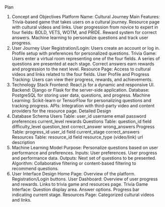 Plan
1. Concept and Objectives
Platform Name: Cultural Journey
Main Features:
Trivia-based game that takes users on a cultural journey.
Resource page with cultural videos and links.
User progression from novice to expert in four fields: BOLD, VETS, WOTM, and PRIDE.
Reward system for correct answers.
Machine learning to personalize questions and track user progress.
2. User Journey
User Registration/Login:
Users create an account or log in.
Profile setup with preferences for personalized questions.
Trivia Game:
Users enter a virtual room representing one of the four fields.
A series of questions are presented at each stage.
Correct answers earn rewards and progression to the next level.
Resource Page:
Access to cultural videos and links related to the four fields.
User Profile and Progress Tracking:
Users can view their progress, rewards, and achievements.
3. Technology Stack
Frontend: React.js for a dynamic and responsive UI.
Backend: Django or Flask for the server-side application.
Database: PostgreSQL for storing user data, questions, and progress.
Machine Learning: Scikit-learn or TensorFlow for personalizing questions and tracking progress.
APIs: Integration with third-party video and content providers for the resource page.
Detailed Design
1. Database Schema
Users Table:
user_id
username
email
password
preferences
current_level
rewards
Questions Table:
question_id
field
difficulty_level
question_text
correct_answer
wrong_answers
Progress Table:
progress_id
user_id
field
current_stage
correct_answers
Resources Table:
resource_id
field
resource_type (video/link)
url
description
2. Machine Learning Model
Purpose: Personalize questions based on user performance and preferences.
Inputs:
User preferences.
User progress and performance data.
Outputs:
Next set of questions to be presented.
Algorithm: Collaborative filtering or content-based filtering to recommend questions.
3. User Interface Design
Home Page:
Overview of the platform.
Registration/Login buttons.
User Dashboard:
Overview of user progress and rewards.
Links to trivia game and resources page.
Trivia Game Interface:
Question display area.
Answer options.
Progress bar indicating current stage.
Resources Page:
Categorized cultural videos and links.
